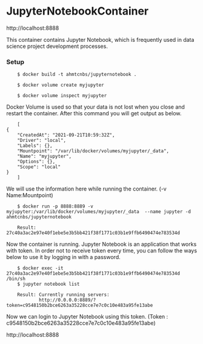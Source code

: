 # JupyterNotebookContainer

http://localhost:8888

This container contains Jupyter Notebook, which is frequently used in data science project development processes.

### Setup

        $ docker build -t ahmtcnbs/jupyternotebook .
        
        $ docker volume create myjupyter
        
        $ docker volume inspect myjupyter
        
Docker Volume is used so that your data is not lost when you close and restart the container. After this command you will get output as below.
        
        [
    {
        "CreatedAt": "2021-09-21T10:59:32Z",
        "Driver": "local",
        "Labels": {},
        "Mountpoint": "/var/lib/docker/volumes/myjupyter/_data",
        "Name": "myjupyter",
        "Options": {},
        "Scope": "local"
    }
        ]
        
We will use the information here while running the container. (-v Name:Mountpoint)
        
        $ docker run -p 8888:8889 -v myjupyter:/var/lib/docker/volumes/myjupyter/_data  --name jupyter -d ahmtcnbs/jupyternotebook
        
        Result: 27c40a3ac2e97e40f1ebe5e3b5bb421f38f1771c03b1e9ffb6490474e783534d

Now the container is running. Jupyter Notebook is an application that works with token. In order not to receive token every time, you can follow the ways below to use it by logging in with a password.

        $ docker exec -it 27c40a3ac2e97e40f1ebe5e3b5bb421f38f1771c03b1e9ffb6490474e783534d /bin/sh
        $ jupyter notebook list
        
        Result: Currently running servers:
                http://0.0.0.0:8889/?token=c9548150b2bce6263a35228cce7e7c0c10e483a95fe13abe

Now we can login to Jupyter Notebook using this token. (Token : c9548150b2bce6263a35228cce7e7c0c10e483a95fe13abe)

http://localhost:8888
